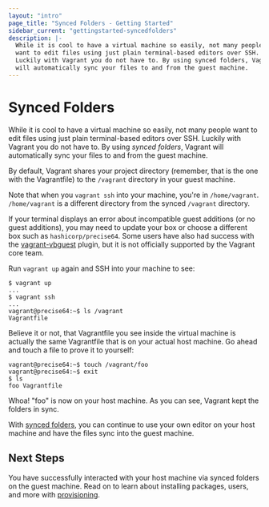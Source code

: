 ```yaml
---
layout: "intro"
page_title: "Synced Folders - Getting Started"
sidebar_current: "gettingstarted-syncedfolders"
description: |-
  While it is cool to have a virtual machine so easily, not many people
  want to edit files using just plain terminal-based editors over SSH.
  Luckily with Vagrant you do not have to. By using synced folders, Vagrant
  will automatically sync your files to and from the guest machine.
---
```


# Synced Folders

While it is cool to have a virtual machine so easily, not many people
want to edit files using just plain terminal-based editors over SSH.
Luckily with Vagrant you do not have to. By using _synced folders_, Vagrant
will automatically sync your files to and from the guest machine.

By default, Vagrant shares your project directory (remember, that is the
one with the Vagrantfile) to the `/vagrant` directory in your guest machine.

Note that when you `vagrant ssh` into your machine, you're in `/home/vagrant`.
`/home/vagrant` is a different directory from the synced `/vagrant` directory.

If your terminal displays an error about incompatible guest additions (or no
guest additions), you may need to update your box or choose a different box such
as `hashicorp/precise64`. Some users have also had success with the
[vagrant-vbguest](https://github.com/dotless-de/vagrant-vbguest) plugin, but it
is not officially supported by the Vagrant core team.

Run `vagrant up` again and SSH into your machine to see:

```
$ vagrant up
...
$ vagrant ssh
...
vagrant@precise64:~$ ls /vagrant
Vagrantfile
```

Believe it or not, that Vagrantfile you see inside the virtual machine
is actually the same Vagrantfile that is on your actual host machine.
Go ahead and touch a file to prove it to yourself:

```
vagrant@precise64:~$ touch /vagrant/foo
vagrant@precise64:~$ exit
$ ls
foo Vagrantfile
```

Whoa! "foo" is now on your host machine. As you can see, Vagrant kept
the folders in sync.

With [synced folders](/docs/synced-folders/), you can continue
to use your own editor on your host machine and have the files sync
into the guest machine.

## Next Steps

You have successfully interacted with your host machine via synced folders on
the guest machine. Read on to learn about installing packages, users, and more
with [provisioning](/intro/getting-started/provisioning.html).
